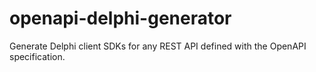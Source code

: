 # openapi-delphi-generator
Generate Delphi client SDKs for any REST API defined with the OpenAPI specification.
